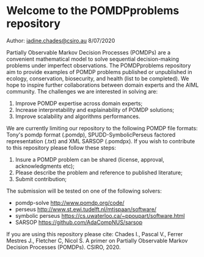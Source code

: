 # Welcome to the POMDPproblems repository
Author: iadine.chades@csiro.au 8/07/2020


Partially Observable Markov Decision Processes (POMDPs) are a convenient mathematical model to solve sequential decision-making problems under imperfect observations. The POMDPproblems repository aim to provide examples of POMDP problems published or unpublished in ecology, conservation, biosecurity, and health (list to be completed). We hope to inspire further collaborations between domain experts and the AIML community. The challenges we are interested in solving are:
1. Improve POMDP expertise across domain experts;
2. Increase interpretability and explainability of POMDP solutions;
3. Improve scalability and algorithms performances.

We are currently limiting our repository to the following POMDP file formats: Tony's pomdp format (.pomdp), SPUDD-SymbolicPerseus factored representation (.txt) and XML SARSOP (.pomdpx). If you wish to contribute to this repository please follow these steps:
1. Insure a POMDP problem can be shared (license, approval, acknowledgments etc);
2. Please describe the problem and reference to published literature;
3. Submit contribution; 

The submission will be tested on one of the following solvers:
- pomdp-solve http://www.pomdp.org/code/
- perseus http://www.st.ewi.tudelft.nl/mtjspaan/software/
- symbolic perseus https://cs.uwaterloo.ca/~ppoupart/software.html
- SARSOP https://github.com/AdaCompNUS/sarsop 

If you are using this repository please cite: 
Chades I., Pascal V., Ferrer Mestres J., Fletcher C, Nicol S. A primer on Partially Observable Markov Decision Processes (POMDPs). CSIRO, 2020.

 
